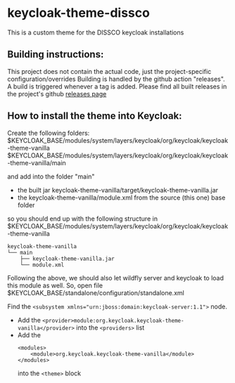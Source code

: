 # keycloak-theme-dissco

This is a custom theme for the DISSCO keycloak installations

## Building instructions:

This project does not contain the actual code, just the project-specific configuration/overrides
Building is handled by the github action "releases". A build is triggered whenever a tag is added. 
Please find all built releases in the project's github [releases page](https://github.com/grnet/keycloak-theme-dissco/releases) 

## How to install the theme into Keycloak:

Create the following folders:
$KEYCLOAK_BASE/modules/system/layers/keycloak/org/keycloak/keycloak-theme-vanilla
$KEYCLOAK_BASE/modules/system/layers/keycloak/org/keycloak/keycloak-theme-vanilla/main

and add into the folder "main" 
* the built jar keycloak-theme-vanilla/target/keycloak-theme-vanilla.jar
* the keycloak-theme-vanilla/module.xml from the source (this one) base folder

so you should end up with the following structure in
$KEYCLOAK_BASE/modules/system/layers/keycloak/org/keycloak/keycloak-theme-vanilla

```
keycloak-theme-vanilla
└── main
    ├── keycloak-theme-vanilla.jar
    └── module.xml
```

Following the above, we should also let wildfly server and keycloak to load this module as well. 
So, open file $KEYCLOAK_BASE/standalone/configuration/standalone.xml

Find the ```<subsystem xmlns="urn:jboss:domain:keycloak-server:1.1">``` node.

* Add the 
```<provider>module:org.keycloak.keycloak-theme-vanilla</provider>```
into the ```<providers>``` list
* Add the 
    ```
    <modules>
        <module>org.keycloak.keycloak-theme-vanilla</module>
    </modules>
    ```
    into the ```<theme>``` block



